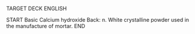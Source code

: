 TARGET DECK
ENGLISH

START
Basic
Calcium hydroxide
Back: n. White crystalline powder used in the manufacture of mortar.
END
